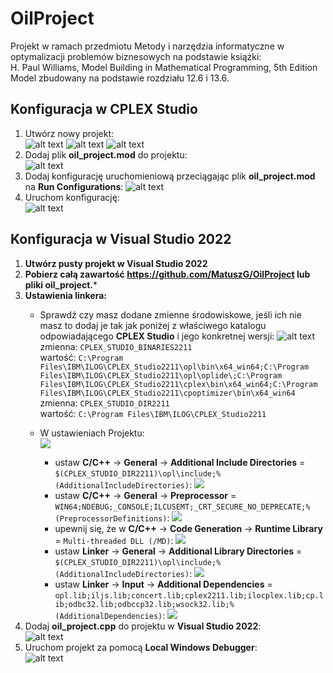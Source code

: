 # OilProject

Projekt w ramach przedmiotu Metody i narzędzia informatyczne w optymalizacji problemów biznesowych na podstawie książki:  
H. Paul Williams, Model Building in Mathematical Programming, 5th Edition  
Model zbudowany na podstawie rozdziału 12.6 i 13.6.  

## Konfiguracja w CPLEX Studio

1. Utwórz nowy projekt:  
![alt text](assets/opl_new_project.png)
![alt text](assets/new_project_opl.png) 
![alt text](assets/create_opl_project.png)
2. Dodaj plik **oil_project.mod** do projektu:  
![alt text](assets/oil_project.png)
3. Dodaj konfigurację uruchomieniową przeciągając plik **oil_project.mod** na **Run Configurations**:
![alt text](assets/create_configuration_opl.png)
4. Uruchom konfigurację:  
![alt text](assets/run_configuration.png)

## Konfiguracja w Visual Studio 2022
1. **Utwórz pusty projekt w Visual Studio 2022**
2. **Pobierz całą zawartość https://github.com/MatuszG/OilProject lub pliki oil_project.***
3. **Ustawienia linkera:**
    - Sprawdź czy masz dodane zmienne środowiskowe, jeśli ich nie masz to dodaj je tak jak poniżej z właściwego katalogu odpowiadającego **CPLEX Studio** i jego konkretnej wersji:
    ![alt text](assets/Variables.png)  
    zmienna: `CPLEX_STUDIO_BINARIES2211`  
    wartość: `C:\Program Files\IBM\ILOG\CPLEX_Studio2211\opl\bin\x64_win64;C:\Program Files\IBM\ILOG\CPLEX_Studio2211\opl\oplide\;C:\Program Files\IBM\ILOG\CPLEX_Studio2211\cplex\bin\x64_win64;C:\Program Files\IBM\ILOG\CPLEX_Studio2211\cpoptimizer\bin\x64_win64`    
    zmienna: `CPLEX_STUDIO_DIR2211`  
    wartość: `C:\Program Files\IBM\ILOG\CPLEX_Studio2211`
    
    - W ustawieniach Projektu:   
    ![](assets/Project_properties.png)
        - ustaw **C/C++** -> **General** -> **Additional Include Directories** = `$(CPLEX_STUDIO_DIR2211)\opl\include;%(AdditionalIncludeDirectories)`:
        ![](assets/General.png)
        - ustaw **C/C++** -> **General** -> **Preprocessor** = `WIN64;NDEBUG;_CONSOLE;ILCUSEMT;_CRT_SECURE_NO_DEPRECATE;%(PreprocessorDefinitions)`:
        ![](assets/Preprocessor.png)
        - upewnij się, że w **C/C++** -> **Code Generation** -> **Runtime Library** = `Multi-threaded DLL (/MD)`:
          ![](assets/Code%20Generation.png)
        - ustaw **Linker** -> **General** -> **Additional Library Directories** = `$(CPLEX_STUDIO_DIR2211)\opl\include;%(AdditionalIncludeDirectories)`:
        ![](assets/Linker_general.png)
        - ustaw **Linker** -> **Input** -> **Additional Dependencies** = `opl.lib;iljs.lib;concert.lib;cplex2211.lib;ilocplex.lib;cp.lib;odbc32.lib;odbccp32.lib;wsock32.lib;%(AdditionalDependencies)`:
        ![](assets/Input.png)
4. Dodaj **oil_project.cpp** do projektu w **Visual Studio 2022**:  
    ![alt text](assets/Project.png)
5. Uruchom projekt za pomocą **Local Windows Debugger**:  
    ![alt text](assets/Debug.png)
